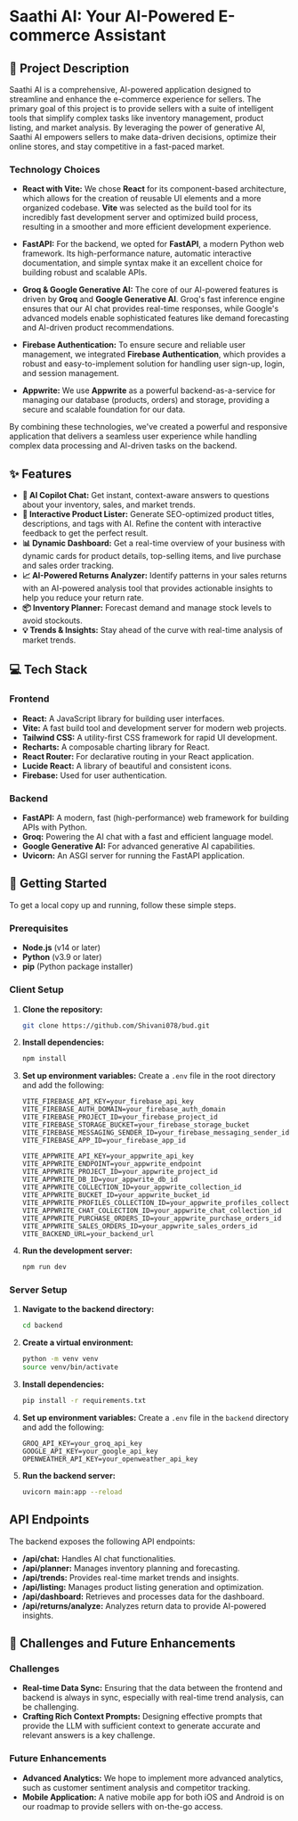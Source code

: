 
# Saathi AI: Your AI-Powered E-commerce Assistant

## 📝 Project Description

Saathi AI is a comprehensive, AI-powered application designed to streamline and enhance the e-commerce experience for sellers. The primary goal of this project is to provide sellers with a suite of intelligent tools that simplify complex tasks like inventory management, product listing, and market analysis. By leveraging the power of generative AI, Saathi AI empowers sellers to make data-driven decisions, optimize their online stores, and stay competitive in a fast-paced market.

### Technology Choices

- **React with Vite:** We chose **React** for its component-based architecture, which allows for the creation of reusable UI elements and a more organized codebase. **Vite** was selected as the build tool for its incredibly fast development server and optimized build process, resulting in a smoother and more efficient development experience.

- **FastAPI:** For the backend, we opted for **FastAPI**, a modern Python web framework. Its high-performance nature, automatic interactive documentation, and simple syntax make it an excellent choice for building robust and scalable APIs.

- **Groq & Google Generative AI:** The core of our AI-powered features is driven by **Groq** and **Google Generative AI**. Groq's fast inference engine ensures that our AI chat provides real-time responses, while Google's advanced models enable sophisticated features like demand forecasting and AI-driven product recommendations.

- **Firebase Authentication:** To ensure secure and reliable user management, we integrated **Firebase Authentication**, which provides a robust and easy-to-implement solution for handling user sign-up, login, and session management.

- **Appwrite:** We use **Appwrite** as a powerful backend-as-a-service for managing our database (products, orders) and storage, providing a secure and scalable foundation for our data.

By combining these technologies, we've created a powerful and responsive application that delivers a seamless user experience while handling complex data processing and AI-driven tasks on the backend.

## ✨ Features

- **🤖 AI Copilot Chat:** Get instant, context-aware answers to questions about your inventory, sales, and market trends.
- **📝 Interactive Product Lister:** Generate SEO-optimized product titles, descriptions, and tags with AI. Refine the content with interactive feedback to get the perfect result.
- **📊 Dynamic Dashboard:** Get a real-time overview of your business with dynamic cards for product details, top-selling items, and live purchase and sales order tracking.
- **📈 AI-Powered Returns Analyzer:** Identify patterns in your sales returns with an AI-powered analysis tool that provides actionable insights to help you reduce your return rate.
- **📦 Inventory Planner:** Forecast demand and manage stock levels to avoid stockouts.
- **💡 Trends & Insights:** Stay ahead of the curve with real-time analysis of market trends.

## 💻 Tech Stack

### Frontend

- **React:** A JavaScript library for building user interfaces.
- **Vite:** A fast build tool and development server for modern web projects.
- **Tailwind CSS:** A utility-first CSS framework for rapid UI development.
- **Recharts:** A composable charting library for React.
- **React Router:** For declarative routing in your React application.
- **Lucide React:** A library of beautiful and consistent icons.
- **Firebase:** Used for user authentication.

### Backend

- **FastAPI:** A modern, fast (high-performance) web framework for building APIs with Python.
- **Groq:** Powering the AI chat with a fast and efficient language model.
- **Google Generative AI:** For advanced generative AI capabilities.
- **Uvicorn:** An ASGI server for running the FastAPI application.

## 🚀 Getting Started

To get a local copy up and running, follow these simple steps.

### Prerequisites

- **Node.js** (v14 or later)
- **Python** (v3.9 or later)
- **pip** (Python package installer)

### Client Setup

1. **Clone the repository:**
   ```sh
   git clone https://github.com/Shivani078/bud.git
   ```

2. **Install dependencies:**
   ```sh
   npm install
   ```
3. **Set up environment variables:**
    Create a `.env` file in the root directory and add the following:
    ```
    VITE_FIREBASE_API_KEY=your_firebase_api_key
    VITE_FIREBASE_AUTH_DOMAIN=your_firebase_auth_domain
    VITE_FIREBASE_PROJECT_ID=your_firebase_project_id
    VITE_FIREBASE_STORAGE_BUCKET=your_firebase_storage_bucket
    VITE_FIREBASE_MESSAGING_SENDER_ID=your_firebase_messaging_sender_id
    VITE_FIREBASE_APP_ID=your_firebase_app_id

    VITE_APPWRITE_API_KEY=your_appwrite_api_key
    VITE_APPWRITE_ENDPOINT=your_appwrite_endpoint
    VITE_APPWRITE_PROJECT_ID=your_appwrite_project_id
    VITE_APPWRITE_DB_ID=your_appwrite_db_id
    VITE_APPWRITE_COLLECTION_ID=your_appwrite_collection_id
    VITE_APPWRITE_BUCKET_ID=your_appwrite_bucket_id
    VITE_APPWRITE_PROFILES_COLLECTION_ID=your_appwrite_profiles_collection_id
    VITE_APPWRITE_CHAT_COLLECTION_ID=your_appwrite_chat_collection_id
    VITE_APPWRITE_PURCHASE_ORDERS_ID=your_appwrite_purchase_orders_id
    VITE_APPWRITE_SALES_ORDERS_ID=your_appwrite_sales_orders_id
    VITE_BACKEND_URL=your_backend_url
    ```
4. **Run the development server:**
   ```sh
   npm run dev
   ```

### Server Setup
1. **Navigate to the backend directory:**
   ```sh
   cd backend
   ```
2. **Create a virtual environment:**
   ```sh
   python -m venv venv
   source venv/bin/activate
   ```
3. **Install dependencies:**
   ```sh
   pip install -r requirements.txt
   ```
4. **Set up environment variables:**
   Create a `.env` file in the `backend` directory and add the following:
   ```
   GROQ_API_KEY=your_groq_api_key
   GOOGLE_API_KEY=your_google_api_key
   OPENWEATHER_API_KEY=your_openweather_api_key
   ```
5. **Run the backend server:**
   ```sh
   uvicorn main:app --reload
   ```

## API Endpoints

The backend exposes the following API endpoints:

- **/api/chat:** Handles AI chat functionalities.
- **/api/planner:** Manages inventory planning and forecasting.
- **/api/trends:** Provides real-time market trends and insights.
- **/api/listing:** Manages product listing generation and optimization.
- **/api/dashboard:** Retrieves and processes data for the dashboard.
- **/api/returns/analyze:** Analyzes return data to provide AI-powered insights.

## 🔮 Challenges and Future Enhancements

### Challenges

- **Real-time Data Sync:** Ensuring that the data between the frontend and backend is always in sync, especially with real-time trend analysis, can be challenging.
- **Crafting Rich Context Prompts:** Designing effective prompts that provide the LLM with sufficient context to generate accurate and relevant answers is a key challenge.

### Future Enhancements

- **Advanced Analytics:** We hope to implement more advanced analytics, such as customer sentiment analysis and competitor tracking.
- **Mobile Application:** A native mobile app for both iOS and Android is on our roadmap to provide sellers with on-the-go access.
